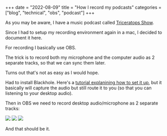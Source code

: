 +++
date = "2022-08-09"
title = "How I record my podcasts"
categories = ["blog", "technical", "obs", "podcast"]
+++

As you may be aware, I have a music podcast called [Triceratops Show](www.triceratops.show).

Since I had to setup my recording environment again in a mac, I decided to document it here.

For recording I basically use OBS.

The trick is to record both my microphone and the computer audio as 2 separate tracks,
so that we can sync them later.

Turns out that's not as easy as I would hope.


Had to install Blackhole. Here's a [tutorial explanining how to set it up](https://obsproject.com/forum/resources/mac-desktop-audio-using-blackhole.1191/), but it basically will capture the audio but still route it to you (so that you can listening to your desktop audio).

Then in OBS we need to record desktop audio/microphone as 2 separate tracks:

![](./1.png)
![](./2.png)
![](./3.png)

And that should be it.
